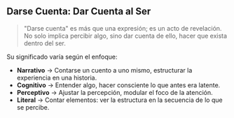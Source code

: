 ## Darse Cuenta: Dar Cuenta al Ser

> "Darse cuenta" es más que una expresión; es un acto de revelación. No solo implica percibir algo, sino dar cuenta de ello, hacer que exista dentro del ser. 

Su significado varía según el enfoque: 

- **Narrativo** → Contarse un cuento a uno mismo, estructurar la experiencia en una historia.
- **Cognitivo** → Entender algo, hacer consciente lo que antes era latente. 
- **Perceptivo** → Ajustar la percepción, modular el foco de la atención. 
- **Literal** → Contar elementos: ver la estructura en la secuencia de lo que se percibe.